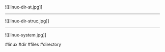 ![[linux-dir-st.jpg]]

***
![[linux-dir-struc.jpg]]
***
![[linux-system.jpg]]

#linux #dir #files #directory 
